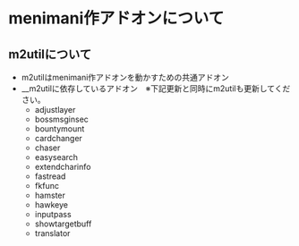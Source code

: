 # menimani作アドオンについて
## m2utilについて
* m2utilはmenimani作アドオンを動かすための共通アドオン
* __m2utilに依存しているアドオン　※下記更新と同時にm2utilも更新してください。
    * adjustlayer
    * bossmsginsec
    * bountymount
    * cardchanger
    * chaser
    * easysearch
    * extendcharinfo
    * fastread
    * fkfunc
    * hamster
    * hawkeye
    * inputpass
    * showtargetbuff
    * translator
